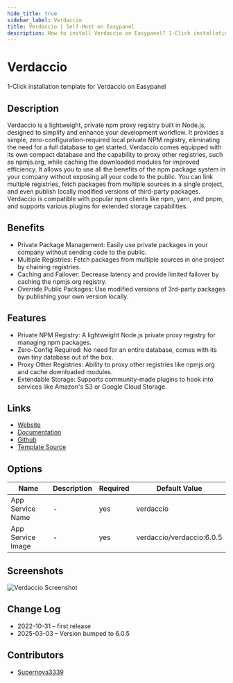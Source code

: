 ```yaml
---
hide_title: true
sidebar_label: Verdaccio
title: Verdaccio | Self-Host on Easypanel
description: How to install Verdaccio on Easypanel? 1-Click installation template for Verdaccio on Easypanel
---
```


<!-- generated -->

# Verdaccio

1-Click installation template for Verdaccio on Easypanel

## Description

Verdaccio is a lightweight, private npm proxy registry built in Node.js, designed to simplify and enhance your development workflow. It provides a simple, zero-configuration-required local private NPM registry, eliminating the need for a full database to get started. Verdaccio comes equipped with its own compact database and the capability to proxy other registries, such as npmjs.org, while caching the downloaded modules for improved efficiency. It allows you to use all the benefits of the npm package system in your company without exposing all your code to the public. You can link multiple registries, fetch packages from multiple sources in a single project, and even publish locally modified versions of third-party packages. Verdaccio is compatible with popular npm clients like npm, yarn, and pnpm, and supports various plugins for extended storage capabilities.

## Benefits

- Private Package Management: Easily use private packages in your company without sending code to the public.
- Multiple Registries: Fetch packages from multiple sources in one project by chaining registries.
- Caching and Failover: Decrease latency and provide limited failover by caching the npmjs.org registry.
- Override Public Packages: Use modified versions of 3rd-party packages by publishing your own version locally.

## Features

- Private NPM Registry: A lightweight Node.js private proxy registry for managing npm packages.
- Zero-Config Required: No need for an entire database, comes with its own tiny database out of the box.
- Proxy Other Registries: Ability to proxy other registries like npmjs.org and cache downloaded modules.
- Extendable Storage: Supports community-made plugins to hook into services like Amazon's S3 or Google Cloud Storage.

## Links

- [Website](https://verdaccio.org/)
- [Documentation](https://verdaccio.org/docs/what-is-verdaccio)
- [Github](https://github.com/verdaccio/verdaccio)
- [Template Source](https://github.com/easypanel-io/templates/tree/main/templates/verdaccio)

## Options

Name | Description | Required | Default Value
-|-|-|-
App Service Name | - | yes | verdaccio
App Service Image | - | yes | verdaccio/verdaccio:6.0.5

## Screenshots

![Verdaccio Screenshot](./assets/screenshot.png)

## Change Log

- 2022-10-31 – first release
- 2025-03-03 – Version bumped to 6.0.5

## Contributors

- [Supernova3339](https://github.com/Supernova3339)
